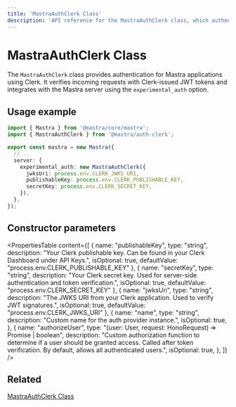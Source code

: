 ```yaml
---
title: 'MastraAuthClerk Class'
description: 'API reference for the MastraAuthClerk class, which authenticates Mastra applications using Clerk authentication.'
---
```


# MastraAuthClerk Class

The `MastraAuthClerk` class provides authentication for Mastra applications using Clerk. It verifies incoming requests with Clerk-issued JWT tokens and integrates with the Mastra server using the `experimental_auth` option.

## Usage example

```typescript filename="src/mastra/index.ts" showLineNumbers copy
import { Mastra } from '@mastra/core/mastra';
import { MastraAuthClerk } from '@mastra/auth-clerk';

export const mastra = new Mastra({
  // ..
  server: {
    experimental_auth: new MastraAuthClerk({
      jwksUri: process.env.CLERK_JWKS_URI,
      publishableKey: process.env.CLERK_PUBLISHABLE_KEY,
      secretKey: process.env.CLERK_SECRET_KEY,
    }),
  },
});
```

## Constructor parameters

<PropertiesTable
content={[
{
name: "publishableKey",
type: "string",
description: "Your Clerk publishable key. Can be found in your Clerk Dashboard under API Keys.",
isOptional: true,
defaultValue: "process.env.CLERK_PUBLISHABLE_KEY"
},
{
name: "secretKey",
type: "string",
description: "Your Clerk secret key. Used for server-side authentication and token verification.",
isOptional: true,
defaultValue: "process.env.CLERK_SECRET_KEY"
},
{
name: "jwksUri",
type: "string",
description: "The JWKS URI from your Clerk application. Used to verify JWT signatures.",
isOptional: true,
defaultValue: "process.env.CLERK_JWKS_URI"
},
{
name: "name",
type: "string",
description: "Custom name for the auth provider instance.",
isOptional: true,
},
{
name: "authorizeUser",
type: "(user: User, request: HonoRequest) => Promise<boolean> | boolean",
description: "Custom authorization function to determine if a user should be granted access. Called after token verification. By default, allows all authenticated users.",
isOptional: true,
},
]}
/>

## Related

[MastraAuthClerk Class](/docs/auth/clerk)
